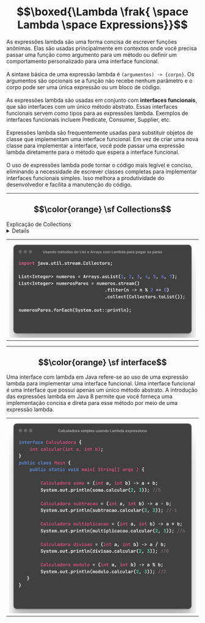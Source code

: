 # $$\boxed{\Lambda \frak{ \space Lambda \space Expressions}}$$

As expressões lambda são uma forma concisa de escrever funções anônimas. 
Elas são usadas principalmente em contextos onde você precisa passar uma função como argumento para um método ou definir um comportamento personalizado para uma interface funcional.
<br><br>
A sintaxe básica de uma expressão lambda é `(argumentos) -> {corpo}`. 
Os argumentos são opcionais se a função não recebe nenhum parâmetro e o corpo pode ser uma única expressão ou um bloco de código.
<br><br>
As expressões lambda são usadas em conjunto com **interfaces funcionais**, que são interfaces com um único método abstrato. Essas interfaces funcionais servem como tipos para as expressões lambda. Exemplos de interfaces funcionais incluem Predicate, Consumer, Supplier, etc.
<br><br>
Expressões lambda são frequentemente usadas para substituir objetos de classe que implementam uma interface funcional. Em vez de criar uma nova classe para implementar a interface, você pode passar uma expressão lambda diretamente para o método que espera a interface funcional.
<br><br>
O uso de expressões lambda pode tornar o código mais legível e conciso, eliminando a necessidade de escrever classes completas para implementar interfaces funcionais simples. Isso melhora a produtividade do desenvolvedor e facilita a manutenção do código.

---

## $$\color{orange} \sf Collections$$

<summary>Explicação de Collections</summary>
<details>
Em Java, a classe `Collections` é uma classe utilitária que fornece métodos estáticos para trabalhar com coleções, como listas, conjuntos e mapas. Ela oferece funcionalidades adicionais para manipular, ordenar, pesquisar e realizar outras operações em coleções de forma conveniente. 

Aqui estão alguns métodos importantes da classe `Collections`:

1. `sort(List<T> list)`: Ordena os elementos em uma lista em ordem crescente, com base na ordem natural dos elementos ou usando um comparador personalizado.

2. `binarySearch(List<? extends Comparable<? super T>> list, T key)`: Realiza uma pesquisa binária na lista ordenada e retorna o índice do elemento encontrado, ou um valor negativo se o elemento não estiver presente.

3. `reverse(List<?> list)`: Inverte a ordem dos elementos em uma lista.

4. `shuffle(List<?> list)`: Embaralha aleatoriamente a ordem dos elementos em uma lista.

5. `addAll(Collection<? super T> c, T... elements)`: Adiciona elementos especificados a uma coleção.

6. `frequency(Collection<?> c, Object o)`: Retorna o número de ocorrências de um determinado objeto em uma coleção.

7. `max(Collection<? extends T> coll)`: Retorna o maior elemento em uma coleção, com base na ordem natural dos elementos ou usando um comparador personalizado.

8. `min(Collection<? extends T> coll)`: Retorna o menor elemento em uma coleção, com base na ordem natural dos elementos ou usando um comparador personalizado.

9. `unmodifiableCollection(Collection<? extends T> c)`: Retorna uma versão imutável (não modificável) de uma coleção.

10. `synchronizedCollection(Collection<T> c)`: Retorna uma versão sincronizada (thread-safe) de uma coleção.

Esses são apenas alguns exemplos dos métodos fornecidos pela classe `Collections`. Ela oferece uma variedade de outras funcionalidades úteis para manipulação e operações em coleções.
</details>

<table align="center">
    <tr>
        <td><img src="images/collections-pares.png"></td>
    </tr>
</table>

---

## $$\color{orange} \sf interface$$

Uma interface com lambda em Java refere-se ao uso de uma expressão lambda para implementar uma interface funcional. Uma interface funcional é uma interface que possui apenas um único método abstrato. A introdução das expressões lambda em Java 8 permite que você forneça uma implementação concisa e direta para esse método por meio de uma expressão lambda.

<table align="center">
    <tr>
        <td><img src="images/calculator-lambda.png"></td>
    </tr>
</table>
